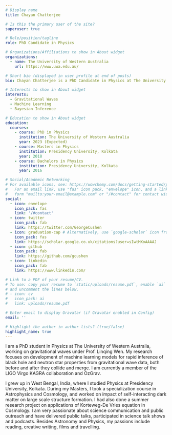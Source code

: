 ```yaml
---
# Display name
title: Chayan Chatterjee

# Is this the primary user of the site?
superuser: true

# Role/position/tagline
role: PhD Candidate in Physics

# Organizations/Affiliations to show in About widget
organizations:
  - name: The University of Western Australia
    url: https://www.uwa.edu.au/

# Short bio (displayed in user profile at end of posts)
bio: Chayan Chatterjee is a PhD Candidate in Physics at The University of Westerm Australia. His research focuses on application of machine learning to study gravitational waves - tiny ripples in space-time created by colliding black holes and neutron stars. Other than all things astronomy, he is passionate about literature, films, photography and travelling.

# Interests to show in About widget
interests:
  - Gravitational Waves
  - Machine Learning
  - Bayesian Inference

# Education to show in About widget
education:
  courses:
    - course: PhD in Physics
      institution: The University of Western Australia
      year: 2023 (Expected)
    - course: Masters in Physics
      institution: Presidency University, Kolkata
      year: 2018
    - course: Bachelors in Physics
      institution: Presidency University, Kolkata
      year: 2016

# Social/Academic Networking
# For available icons, see: https://wowchemy.com/docs/getting-started/page-builder/#icons
#   For an email link, use "fas" icon pack, "envelope" icon, and a link in the
#   form "mailto:your-email@example.com" or "/#contact" for contact widget.
social:
  - icon: envelope
    icon_pack: fas
    link: '/#contact'
  - icon: twitter
    icon_pack: fab
    link: https://twitter.com/GeorgeCushen
  - icon: graduation-cap # Alternatively, use `google-scholar` icon from `ai` icon pack
    icon_pack: fas
    link: https://scholar.google.co.uk/citations?user=sIwtMXoAAAAJ
  - icon: github
    icon_pack: fab
    link: https://github.com/gcushen
  - icon: linkedin
    icon_pack: fab
    link: https://www.linkedin.com/

# Link to a PDF of your resume/CV.
# To use: copy your resume to `static/uploads/resume.pdf`, enable `ai` icons in `params.toml`,
# and uncomment the lines below.
# - icon: cv
#   icon_pack: ai
#   link: uploads/resume.pdf

# Enter email to display Gravatar (if Gravatar enabled in Config)
email: ''

# Highlight the author in author lists? (true/false)
highlight_name: true
---
```

I am a PhD student in Physics at The University of Western Australia, working on gravitational waves under Prof. Linqing Wen. My research focuses on development of machine learning models for rapid inference of black hole and neutron star properties from gravitational wave data, both before and after they collide and merge. I am currently a member of the LIGO Virgo KAGRA collaboration and OzGrav.

I grew up in West Bengal, India, where I studied Physics at Presidency University, Kolkata. During my Masters, I took a specialization course in Astrophysics and Cosmology, and worked on impact of self-interacting dark matter on large scale structure formation. I had also done a summer research project on applications of Korteweg-De Vries equation in Cosmology.
I am very passionate about science communication and public outreach and have delivered public talks, participated in science talk shows and podcasts. Besides Astronomy and Physics, my passions include reading, creative writing, films and travelling. 

